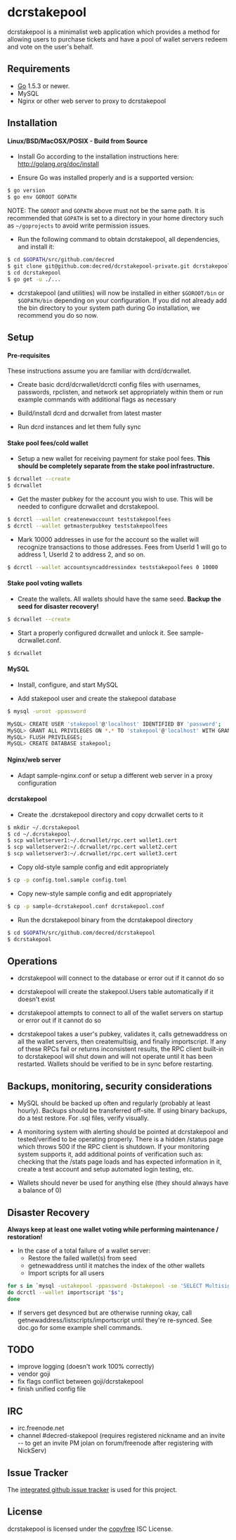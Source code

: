 dcrstakepool
====

dcrstakepool is a minimalist web application which provides a method for allowing users to purchase tickets and have a pool of wallet servers redeem and vote on the user's behalf.

## Requirements

- [Go](http://golang.org) 1.5.3 or newer.
- MySQL
- Nginx or other web server to proxy to dcrstakepool

## Installation

#### Linux/BSD/MacOSX/POSIX - Build from Source

- Install Go according to the installation instructions here:
  http://golang.org/doc/install

- Ensure Go was installed properly and is a supported version:

```bash
$ go version
$ go env GOROOT GOPATH
```

NOTE: The `GOROOT` and `GOPATH` above must not be the same path.  It is
recommended that `GOPATH` is set to a directory in your home directory such as
`~/goprojects` to avoid write permission issues.

- Run the following command to obtain dcrstakepool, all dependencies, and install it:

```bash
$ cd $GOPATH/src/github.com/decred
$ git clone git@github.com:decred/dcrstakepool-private.git dcrstakepool
$ cd dcrstakepool
$ go get -u ./...
```

- dcrstakepool (and utilities) will now be installed in either ```$GOROOT/bin``` or
  ```$GOPATH/bin``` depending on your configuration.  If you did not already
  add the bin directory to your system path during Go installation, we
  recommend you do so now.

## Setup

#### Pre-requisites

These instructions assume you are familiar with dcrd/dcrwallet.

- Create basic dcrd/dcrwallet/dcrctl config files with usernames, passwords, rpclisten, and network set appropriately within them or run example commands with additional flags as necessary

- Build/install dcrd and dcrwallet from latest master

- Run dcrd instances and let them fully sync

#### Stake pool fees/cold wallet

- Setup a new wallet for receiving payment for stake pool fees.  **This should be completely separate from the stake pool infrastructure.**

```bash
$ dcrwallet --create
$ dcrwallet
````

- Get the master pubkey for the account you wish to use. This will be needed to configure dcrwallet and dcrstakepool.

```bash
$ dcrctl --wallet createnewaccount teststakepoolfees
$ dcrctl --wallet getmasterpubkey teststakepoolfees
```

- Mark 10000 addresses in use for the account so the wallet will recognize transactions to those addresses. Fees from UserId 1 will go to address 1, UserId 2 to address 2, and so on.

```bash
$ dcrctl --wallet accountsyncaddressindex teststakepoolfees 0 10000
```

#### Stake pool voting wallets

- Create the wallets.  All wallets should have the same seed.  **Backup the seed for disaster recovery!**

```bash
$ dcrwallet --create
```

- Start a properly configured dcrwallet and unlock it. See sample-dcrwallet.conf.

```bash
$ dcrwallet
```

#### MySQL

- Install, configure, and start MySQL

- Add stakepool user and create the stakepool database

```bash
$ mysql -uroot -ppassword

MySQL> CREATE USER 'stakepool'@'localhost' IDENTIFIED BY 'password';
MySQL> GRANT ALL PRIVILEGES ON *.* TO 'stakepool'@'localhost' WITH GRANT OPTION;
MySQL> FLUSH PRIVILEGES;
MySQL> CREATE DATABASE stakepool;
```

#### Nginx/web server

- Adapt sample-nginx.conf or setup a different web server in a proxy configuration

#### dcrstakepool

- Create the .dcrstakepool directory and copy dcrwallet certs to it
```bash
$ mkdir ~/.dcrstakepool
$ cd ~/.dcrstakepool
$ scp walletserver1:~/.dcrwallet/rpc.cert wallet1.cert
$ scp walletserver2:~/.dcrwallet/rpc.cert wallet2.cert
$ scp walletserver3:~/.dcrwallet/rpc.cert wallet3.cert
```

- Copy old-style sample config and edit appropriately
```bash
$ cp -p config.toml.sample config.toml
```

- Copy new-style sample config and edit appropriately
```bash
$ cp -p sample-dcrstakepool.conf dcrstakepool.conf
```

- Run the dcrstakepool binary from the dcrstakepool directory
```bash
$ cd $GOPATH/src/github.com/decred/dcrstakepool
$ dcrstakepool
```

## Operations

- dcrstakepool will connect to the database or error out if it cannot do so

- dcrstakepool will create the stakepool.Users table automatically if it doesn't exist

- dcrstakepool attempts to connect to all of the wallet servers on startup or error out if it cannot do so

- dcrstakepool takes a user's pubkey, validates it, calls getnewaddress on all the wallet servers, then createmultisig, and finally importscript.  If any of these RPCs fail or returns inconsistent results, the RPC client built-in to dcrstakepool will shut down and will not operate until it has been restarted.  Wallets should be verified to be in sync before restarting.

## Backups, monitoring, security considerations

- MySQL should be backed up often and regularly (probably at least hourly). Backups should be transferred off-site.  If using binary backups, do a test restore. For .sql files, verify visually.

- A monitoring system with alerting should be pointed at dcrstakepool and tested/verified to be operating properly.  There is a hidden /status page which throws 500 if the RPC client is shutdown.  If your monitoring system supports it, add additional points of verification such as: checking that the /stats page loads and has expected information in it, create a test account and setup automated login testing, etc.

- Wallets should never be used for anything else (they should always have a balance of 0)

## Disaster Recovery

**Always keep at least one wallet voting while performing maintenance / restoration!**

- In the case of a total failure of a wallet server:
  * Restore the failed wallet(s) from seed
  * getnewaddress until it matches the index of the other wallets
  * Import scripts for all users
```bash
for s in `mysql -ustakepool -ppassword -Dstakepool -se 'SELECT Multisigscript FROM Users WHERE LENGTH(Multisigscript) != 0'`;
do dcrctl --wallet importscript "$s";
done
```

- If servers get desynced but are otherwise running okay, call getnewaddress/listscripts/importscript until they're re-synced.  See doc.go for some example shell commands.

## TODO

- improve logging (doesn't work 100% correctly)
- vendor goji
- fix flags conflict between goji/dcrstakepool
- finish unified config file

## IRC

- irc.freenode.net
- channel #decred-stakepool (requires registered nickname and an invite -- to get an invite PM jolan on forum/freenode after registering with NickServ)

## Issue Tracker

The [integrated github issue tracker](https://github.com/decred/dcrstakepool-private/issues)
is used for this project.

## License

dcrstakepool is licensed under the [copyfree](http://copyfree.org) ISC License.
